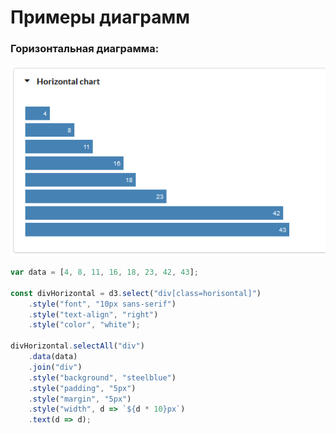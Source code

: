 # Примеры диаграмм

### Горизонтальная диаграмма: <br/>
![Optional Text](../png/horizontal_chart.png)
```javascript
var data = [4, 8, 11, 16, 18, 23, 42, 43];

const divHorizontal = d3.select("div[class=horisontal]")
    .style("font", "10px sans-serif")
    .style("text-align", "right")
    .style("color", "white");

divHorizontal.selectAll("div")
    .data(data)
    .join("div")
    .style("background", "steelblue")
    .style("padding", "5px")
    .style("margin", "5px")
    .style("width", d => `${d * 10}px`)
    .text(d => d);
```
